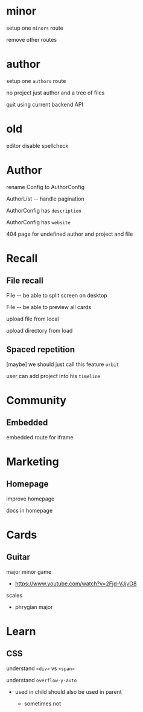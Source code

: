 # minor

setup one `minors` route

remove other routes

# author

setup one `authors` route

no project just author and a tree of files

quit using current backend API

# old

editor disable spellcheck

# Author

rename Config to AuthorConfig

AuthorList -- handle pagination

AuthorConfig has `description`

AuthorConfig has `website`

404 page for undefined author and project and file

# Recall

## File recall

File -- be able to split screen on desktop

File -- be able to preview all cards

upload file from local

upload directory from load

## Spaced repetition

[maybe] we should just call this feature `orbit`

user can add project into his `timeline`

# Community

## Embedded

embedded route for iframe

# Marketing

## Homepage

improve homepage

docs in homepage

# Cards

## Guitar

major minor game

- https://www.youtube.com/watch?v=2Fjd-VJjvO8

scales

- phrygian major

# Learn

## CSS

understand `<div>` vs `<span>`

understand `overflow-y-auto`

- used in child should also be used in parent

  - sometimes not
